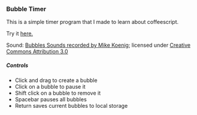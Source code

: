
### Bubble Timer

This is a simple timer program that I made to learn about coffeescript.

Try it [here.](http://bobgeis.github.io/BubbleTimer/)

Sound: [Bubbles Sounds recorded by Mike Koenig](http://soundbible.com/1137-Bubbles.html);
licensed under [Creative Commons Attribution 3.0](http://creativecommons.org/licenses/by/3.0/)


##### Controls

* Click and drag to create a bubble
* Click on a bubble to pause it
* Shift click on a bubble to remove it
* Spacebar pauses all bubbles
* Return saves current bubbles to local storage

